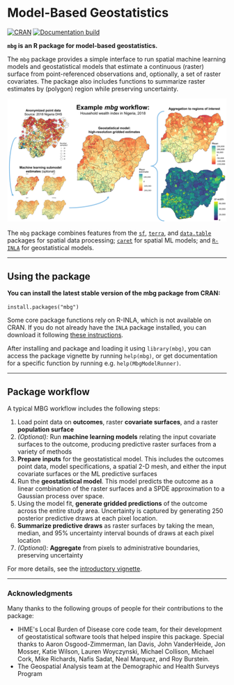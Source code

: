 # Model-Based Geostatistics

[![CRAN](https://www.r-pkg.org/badges/version/mbg?color=ffcc00)](https://cran.r-project.org/package=mbg) [![Documentation build](https://github.com/henryspatialanalysis/mbg/actions/workflows/pkgdown.yaml/badge.svg)](https://github.com/henryspatialanalysis/mbg/actions/workflows/pkgdown.yaml)



**`mbg` is an R package for model-based geostatistics.**

The `mbg` package provides a simple interface to run spatial machine learning models and geostatistical models that estimate a continuous (raster) surface from point-referenced observations and, optionally, a set of raster covariates. The package also includes functions to summarize raster estimates by (polygon) region while preserving uncertainty.

![_Overview of the MBG workflow_\n](man/figures/mbg_workflow.png)

The `mbg` package combines features from the [`sf`](https://r-spatial.github.io/sf/), [`terra`](https://rspatial.github.io/terra/), and [`data.table`](https://CRAN.R-project.org/package=data.table) packages for spatial data processing; [`caret`](https://topepo.github.io/caret/) for spatial ML models; and [`R-INLA`](https://www.r-inla.org/) for geostatistical models.

---

## Using the package

**You can install the latest stable version of the mbg package from CRAN:**

```install.packages("mbg")```

Some core package functions rely on R-INLA, which is not available on CRAN. If you do not already have the `INLA` package installed, you can download it following [these instructions](https://www.r-inla.org/download-install).

After installing and package and loading it using `library(mbg)`, you can access the package vignette by running `help(mbg)`, or get documentation for a specific function by running e.g. `help(MbgModelRunner)`.

---

## Package workflow

A typical MBG workflow includes the following steps:

1. Load point data on **outcomes**, raster **covariate surfaces**, and a raster **population surface**
2. _(Optional):_ Run **machine learning models** relating the input covariate surfaces to the outcome, producing predictive raster surfaces from a variety of methods
3. **Prepare inputs** for the geostatistical model. This includes the outcomes point data, model specifications, a spatial 2-D mesh, and either the input covariate surfaces or the ML predictive surfaces
4. Run the **geostatistical model**. This model predicts the outcome as a linear combination of the raster surfaces and a SPDE approximation to a Gaussian process over space.
5. Using the model fit, **generate gridded predictions** of the outcome across the entire study area. Uncertainty is captured by generating 250 posterior predictive draws at each pixel location.
6. **Summarize predictive draws** as raster surfaces by taking the mean, median, and 95% uncertainty interval bounds of draws at each pixel location
7. _(Optional):_ **Aggregate** from pixels to administrative boundaries, preserving uncertainty

For more details, see the [introductory vignette](https://henryspatialanalysis.github.io/mbg/articles/mbg.html).

---

### Acknowledgments

Many thanks to the following groups of people for their contributions to the package:

- IHME's Local Burden of Disease core code team, for their development of geostatistical software tools that helped inspire this package. Special thanks to Aaron Osgood-Zimmerman, Ian Davis, John VanderHeide, Jon Mosser, Katie Wilson, Lauren Woyczynski, Michael Collison, Michael Cork, Mike Richards, Nafis Sadat, Neal Marquez, and Roy Burstein.
- The Geospatial Analysis team at the Demographic and Health Surveys Program
